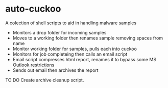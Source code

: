 # auto-cuckoo
A colection of shell scripts to aid in handling malware samples

  * Monitors a drop folder for incoming samples
  * Moves to a working folder then renames sample removing spaces from name
  * Monitor working folder for samples, pulls each into cuckoo 
  * Monitors for job completeing then calls an email script
  * Email script compresses html report, renames it to bypass some MS Outlook restrictions
  * Sends out email then archives the report 
  
  
  
  
TO DO
Create archive cleanup script. 
